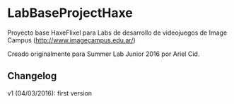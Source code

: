 # LabBaseProjectHaxe
Proyecto base HaxeFlixel para Labs de desarrollo de videojuegos de Image Campus (http://www.imagecampus.edu.ar/)

Creado originalmente para Summer Lab Junior 2016 por Ariel Cid.

## Changelog
v1 (04/03/2016): first version
